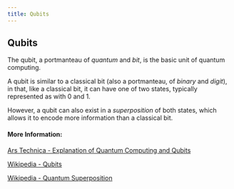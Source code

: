 ```yaml
---
title: Qubits
---
```

## Qubits

The qubit, a portmanteau of *quantum* and *bit*, is the basic unit of quantum computing. 

A qubit is similar to a classical bit (also a portmanteau, of *binary* and *digit*), in that, like a classical bit, it can have one of two states, typically represented as with 0 and 1.

However, a qubit can also exist in a *superposition* of both states, which allows it to encode more information than a classical bit.

#### More Information:
[Ars Technica - Explanation of Quantum Computing and Qubits](https://arstechnica.com/science/2010/01/a-tale-of-two-qubits-how-quantum-computers-work)

[Wikipedia - Qubits](https://en.wikipedia.org/wiki/Qubit)

[Wikipedia - Quantum Superposition](https://en.wikipedia.org/wiki/Quantum_superposition)